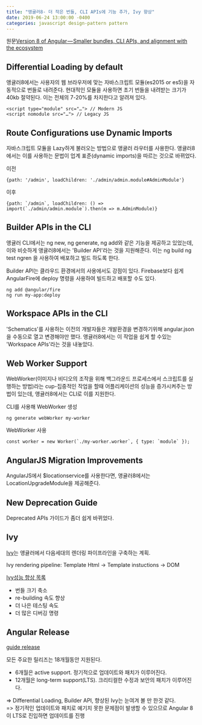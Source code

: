 ```yaml
---
title: "앵귤러8- 더 작은 번들, CLI APIs에 기능 추가, Ivy 향상"
date: 2019-06-24 13:00:00 -0400
categories: javascript design-pattern pattern
---
```


원문[Version 8 of Angular — Smaller bundles, CLI APIs, and alignment with the ecosystem](https://blog.angular.io/version-8-of-angular-smaller-bundles-cli-apis-and-alignment-with-the-ecosystem-af0261112a27)

## Differential Loading by default
앵귤러8에서는 사용자의 웹 브라우저에 맞는 자바스크립트 모듈(es2015 or es5)을 자동적으로 번들로 내려준다. 현대적인 모듈을 사용하면 초기 번들을 내려받는 크기가 40kb 절약된다. 이는 전체의 7-20%를 차지한다고 알려져 있다.

```code
<script type="module" src="…"> // Modern JS
<script nomodule src="…"> // Legacy JS
```

## Route Configurations use Dynamic Imports
자바스크립트 모듈을 Lazy하게 불러오는 방법으로 앵귤러 라우터를 사용한다. 앵귤러8에서는 이를 사용하는 문법이 업계 표준(dynamic imports)을 따르는 것으로 바뀌었다.

이전
```code
{path: '/admin', loadChildren: './admin/admin.module#AdminModule'}
```

이후
```code
{path: `/admin`, loadChildren: () => import(`./admin/admin.module`).then(m => m.AdminModule)}
```

## Builder APIs in the CLI
앵귤러 CLI에서는 ng new, ng generate, ng add와 같은 기능을 제공하고 있었는데, 이와 비슷하게 앵귤러8에서는 'Builder API'라는 것을 지원해준다. 이는 ng build ng test ngren 을 사용하여 배포하고 빌드 하도록 한다.

Builder API는 클라우드 환경에서의 사용에서도 강점이 있다. Firebase보다 쉽게 AngularFire에 deploy 명령을 사용하여 빌드하고 배포할 수도 있다.
```code
ng add @angular/fire
ng run my-app:deploy
```

## Workspace APIs in the CLI
'Schematics'를 사용하는 이전의 개발자들은 개발환경을 변경하기위해 angular.json을 수동으로 열고 변경해야만 했다. 앵귤러8에서는 이 작업을 쉽게 할 수있는 'Workspace APIs'라는 것을 내놓았다.

## Web Worker Support
WebWorker(이미지나 비디오의 조작을 위해 백그라운드 프로세스에서 스크립트를 실행하는 방법)라는 cup-집중적인 작업을 할때 어플리케이션의 성능을 증가시켜주는 방법이 있는데, 앵귤러8에서는 CLI로 이를 지원한다.

CLI를 사용해 WebWorker 생성
```code
ng generate webWorker my-worker
```

WebWorker 사용
```code
const worker = new Worker(`./my-worker.worker`, { type: `module` });
```

## AngularJS Migration Improvements
AngularJS에서 $locationservice를 사용한다면, 앵귤러8에서는 LocationUpgradeModule을 제공해준다.

## New Deprecation Guide
Deprecated APIs 가이드가 좀더 쉽게 바뀌었다.

## Ivy
[Ivy](https://www.telerik.com/blogs/an-early-look-at-angular-8-get-ready-for-opt-in-ivy-preview)는 앵귤러에서 다음세대의 렌더링 파이프라인을 구축하는 계획.

Ivy rendering pipeline: Template Html -> Template instuctions -> DOM

[Ivy성능 향상 목록](https://blog.angular.io/its-time-for-the-compatibility-opt-in-preview-of-ivy-38f3542a282f)

- 번들 크기 축소
- re-building 속도 향상
- 더 나은 테스팅 속도
- 더 많은 디버깅 명령

## Angular Release
[guide release](https://angular.io/guide/releases)

모든 주요한 릴리즈는 18개월동안 지원된다.
- 6개월은 active support. 정기적으로 업데이트와 패치가 이루어진다.
- 12개월은 long-term support(LTS). 크리티컬한 수정과 보안의 패치가 이루어진다.

=> Differential Loading, Builder API, 향상된 Ivy는 눈여겨 볼 만 한것 같다.
<br>=> 정기적인 업데이트와 패치로 예기치 못한 문제점이 발생할 수 있으므로 Angular 8이 LTS로 진입하면 업데이트를 진행